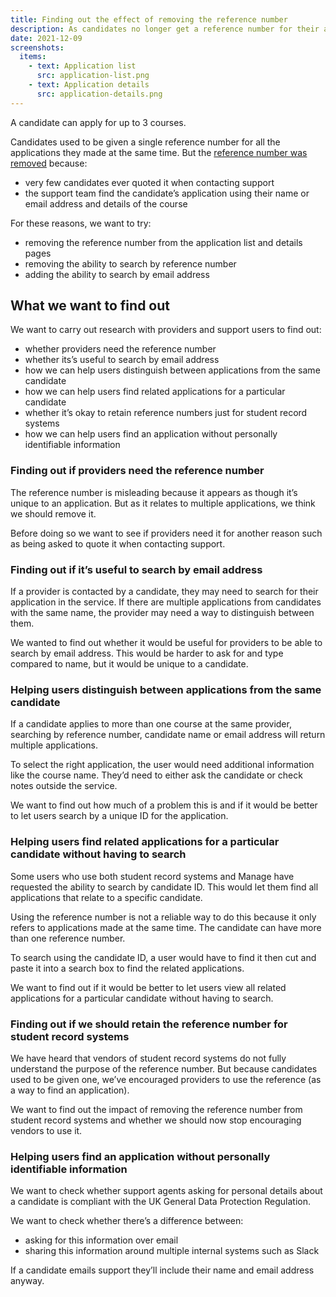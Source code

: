 ```yaml
---
title: Finding out the effect of removing the reference number
description: As candidates no longer get a reference number for their application, we’re researching the impact of Manage removing it and letting users search by email address instead.
date: 2021-12-09
screenshots:
  items:
    - text: Application list
      src: application-list.png
    - text: Application details
      src: application-details.png
---
```


A candidate can apply for up to 3 courses.

Candidates used to be given a single reference number for all the applications they made at the same time. But the [reference number was removed](/apply-for-teacher-training/dashboard-changes/) because:

- very few candidates ever quoted it when contacting support
- the support team find the candidate’s application using their name or email address and details of the course

For these reasons, we want to try:

- removing the reference number from the application list and details pages
- removing the ability to search by reference number
- adding the ability to search by email address

## What we want to find out

We want to carry out research with providers and support users to find out:

- whether providers need the reference number
- whether its’s useful to search by email address
- how we can help users distinguish between applications from the same candidate
- how we can help users find related applications for a particular candidate
- whether it’s okay to retain reference numbers just for student record systems
- how we can help users find an application without personally identifiable information

### Finding out if providers need the reference number

The reference number is misleading because it appears as though it’s unique to an application. But as it relates to multiple applications, we think we should remove it.

Before doing so we want to see if providers need it for another reason such as being asked to quote it when contacting support.

### Finding out if it’s useful to search by email address

If a provider is contacted by a candidate, they may need to search for their application in the service. If there are multiple applications from candidates with the same name, the provider may need a way to distinguish between them.

We wanted to find out whether it would be useful for providers to be able to search by email address. This would be harder to ask for and type compared to name, but it would be unique to a candidate.

### Helping users distinguish between applications from the same candidate

If a candidate applies to more than one course at the same provider, searching by reference number, candidate name or email address will return multiple applications.

To select the right application, the user would need additional information like the course name. They’d need to either ask the candidate or check notes outside the service.

We want to find out how much of a problem this is and if it would be better to let users search by a unique ID for the application.

### Helping users find related applications for a particular candidate without having to search

Some users who use both student record systems and Manage have requested the ability to search by candidate ID. This would let them find all applications that relate to a specific candidate.

Using the reference number is not a reliable way to do this because it only refers to applications made at the same time. The candidate can have more than one reference number.

To search using the candidate ID, a user would have to find it then cut and paste it into a search box to find the related applications.

We want to find out if it would be better to let users view all related applications for a particular candidate without having to search.

### Finding out if we should retain the reference number for student record systems

We have heard that vendors of student record systems do not fully understand the purpose of the reference number. But because candidates used to be given one, we’ve encouraged providers to use the reference (as a way to find an application).

We want to find out the impact of removing the reference number from student record systems and whether we should now stop encouraging vendors to use it.

### Helping users find an application without personally identifiable information

We want to check whether support agents asking for personal details about a candidate is compliant with the UK General Data Protection Regulation.

We want to check whether there’s a difference between:

- asking for this information over email
- sharing this information around multiple internal systems such as Slack

If a candidate emails support they’ll include their name and email address anyway.
